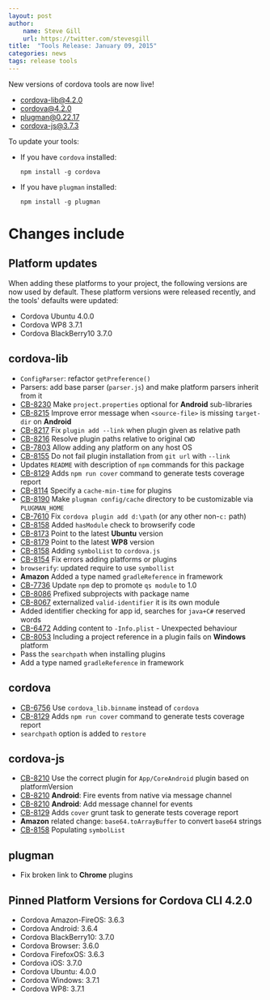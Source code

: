 ```yaml
---
layout: post
author:
    name: Steve Gill
    url: https://twitter.com/stevesgill
title:  "Tools Release: January 09, 2015"
categories: news
tags: release tools
---
```

New versions of cordova tools are now live!

* [cordova-lib@4.2.0](https://www.npmjs.org/package/cordova-lib)
* [cordova@4.2.0](https://www.npmjs.org/package/cordova)
* [plugman@0.22.17](https://www.npmjs.org/package/plugman)
* [cordova-js@3.7.3](https://www.npmjs.org/package/cordova-js)

To update your tools:

  * If you have `cordova` installed:

        npm install -g cordova

  * If you have `plugman` installed:

        npm install -g plugman

# Changes include
<!--more-->

## Platform updates
When adding these platforms to your project, the following versions are now used by default.
These platform versions were released recently, and the tools' defaults were updated:

* Cordova Ubuntu 4.0.0
* Cordova WP8 3.7.1
* Cordova BlackBerry10  3.7.0

## cordova-lib

* `ConfigParser`: refactor `getPreference()`
* Parsers: add base parser (`parser.js`) and make platform parsers inherit from it
* [CB-8230](https://issues.apache.org/jira/browse/CB-8230) Make `project.properties` optional for **Android** sub-libraries
* [CB-8215](https://issues.apache.org/jira/browse/CB-8215) Improve error message when `<source-file>` is missing `target-dir` on **Android**
* [CB-8217](https://issues.apache.org/jira/browse/CB-8217) Fix `plugin add --link` when plugin given as relative path
* [CB-8216](https://issues.apache.org/jira/browse/CB-8216) Resolve plugin paths relative to original `CWD`
* [CB-7803](https://issues.apache.org/jira/browse/CB-7803) Allow adding any platform on any host OS
* [CB-8155](https://issues.apache.org/jira/browse/CB-8155) Do not fail plugin installation from `git url` with `--link`
* Updates `README` with description of `npm` commands for this package
* [CB-8129](https://issues.apache.org/jira/browse/CB-8129) Adds `npm run cover` command to generate tests coverage report
* [CB-8114](https://issues.apache.org/jira/browse/CB-8114) Specify a `cache-min-time` for plugins
* [CB-8190](https://issues.apache.org/jira/browse/CB-8190) Make `plugman config/cache` directory to be customizable via `PLUGMAN_HOME`
* [CB-7610](https://issues.apache.org/jira/browse/CB-7610) Fix `cordova plugin add d:\path` (or any other non-`c:` path)
* [CB-8158](https://issues.apache.org/jira/browse/CB-8158) Added `hasModule` check to browserify code
* [CB-8173](https://issues.apache.org/jira/browse/CB-8173) Point to the latest **Ubuntu** version
* [CB-8179](https://issues.apache.org/jira/browse/CB-8179) Point to the latest **WP8** version
* [CB-8158](https://issues.apache.org/jira/browse/CB-8158) Adding `symbolList` to `cordova.js`
* [CB-8154](https://issues.apache.org/jira/browse/CB-8154) Fix errors adding platforms or plugins
* `browserify`: updated require to use `symbollist`
* **Amazon** Added a type named `gradleReference` in framework
* [CB-7736](https://issues.apache.org/jira/browse/CB-7736) Update `npm` dep to promote `qs module` to 1.0
* [CB-8086](https://issues.apache.org/jira/browse/CB-8086) Prefixed subprojects with package name
* [CB-8067](https://issues.apache.org/jira/browse/CB-8067) externalized `valid-identifier` it is its own module
* Added identifier checking for app id, searches for `java+C#` reserved words
* [CB-6472](https://issues.apache.org/jira/browse/CB-6472) Adding content to `-Info.plist` - Unexpected behaviour
* [CB-8053](https://issues.apache.org/jira/browse/CB-8053) Including a project reference in a plugin fails on **Windows** platform
* Pass the `searchpath` when installing plugins
* Add a type named `gradleReference` in framework

## cordova

* [CB-6756](https://issues.apache.org/jira/browse/CB-6756) Use `cordova_lib.binname` instead of `cordova`
* [CB-8129](https://issues.apache.org/jira/browse/CB-8129) Adds `npm run cover` command to generate tests coverage report
* `searchpath` option is added to `restore`

## cordova-js

* [CB-8210](https://issues.apache.org/jira/browse/CB-8210) Use the correct plugin for `App/CoreAndroid` plugin based on platformVersion
* [CB-8210](https://issues.apache.org/jira/browse/CB-8210) **Android**: Fire events from native via message channel
* [CB-8210](https://issues.apache.org/jira/browse/CB-8210) **Android**: Add message channel for events
* [CB-8129](https://issues.apache.org/jira/browse/CB-8129) Adds `cover` grunt task to generate tests coverage report
* **Amazon** related change: `base64.toArrayBuffer` to convert `base64` strings
* [CB-8158](https://issues.apache.org/jira/browse/CB-8158) Populating `symbolList`

## plugman

* Fix broken link to **Chrome** plugins

## Pinned Platform Versions for Cordova CLI 4.2.0

* Cordova Amazon-FireOS: 3.6.3
* Cordova Android: 3.6.4
* Cordova BlackBerry10: 3.7.0
* Cordova Browser: 3.6.0
* Cordova FirefoxOS: 3.6.3
* Cordova iOS: 3.7.0
* Cordova Ubuntu: 4.0.0
* Cordova Windows: 3.7.1
* Cordova WP8: 3.7.1
